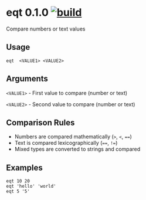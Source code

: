 # eqt 0.1.0 [![build](https://github.com/krchmkn/eqt/actions/workflows/rust.yml/badge.svg)](https://github.com/krchmkn/eqt/actions/workflows/rust.yml)

Compare numbers or text values

## Usage

```
eqt  <VALUE1> <VALUE2>
```

## Arguments
`<VALUE1>` - First value to compare (number or text)

`<VALUE2>` - Second value to compare (number or text)
    
## Comparison Rules
- Numbers are compared mathematically (`>`, `<`, `==`)
- Text is compared lexicographically (`==`, `!=`)
- Mixed types are converted to strings and compared
    
## Examples 
```
eqt 10 20
eqt 'hello' 'world'
eqt 5 '5'
```
